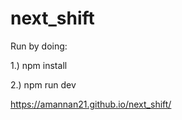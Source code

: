# next_shift
Run by doing:

1.) npm install 

2.) npm run dev


https://amannan21.github.io/next_shift/
